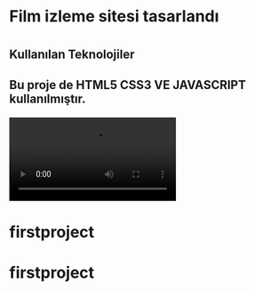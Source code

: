 <h1>Film izleme sitesi tasarlandı<h1>

<h2>Kullanılan Teknolojiler<h2>

Bu proje de HTML5 CSS3 VE JAVASCRIPT kullanılmıştır.

![Ekran Görüntüsü](spider-man.mp4)


# firstproject
# firstproject
